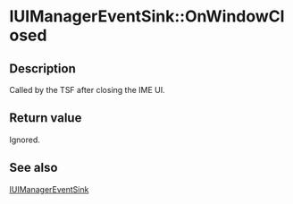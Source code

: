 # IUIManagerEventSink::OnWindowClosed

## Description

Called by the TSF after closing the IME UI.

## Return value

Ignored.

## See also

[IUIManagerEventSink](https://learn.microsoft.com/windows/desktop/api/ctffunc/nn-ctffunc-iuimanagereventsink)